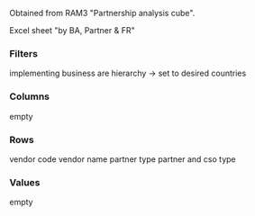 Obtained from RAM3 "Partnership analysis cube".

Excel sheet "by BA, Partner & FR"

### Filters 
implementing business are hierarchy -> set to desired countries

### Columns
empty

### Rows
vendor code
vendor name
partner type
partner and cso type

### Values
empty